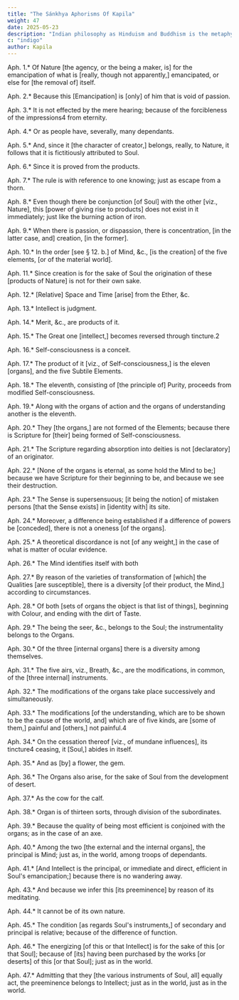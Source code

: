 ```yaml
---
title: "The Sánkhya Aphorisms Of Kapila"
weight: 47
date: 2025-05-23
description: "Indian philosophy as Hinduism and Buddhism is the metaphysical foundation of Superphysics"
c: "indigo"
author: Kapila
---
```



Aph. 1.* Of Nature [the agency, or the being a maker, is] for the emancipation of what is [really, though not apparently,] emancipated, or else for [the removal of] itself.

Aph. 2.* Because this [Emancipation] is [only] of him that is void of passion.

Aph. 3.* It is not effected by the mere hearing; because of the forcibleness of the impressions4 from eternity.

Aph. 4.* Or as people have, severally, many dependants.

Aph. 5.* And, since it [the character of creator,] belongs, really, to Nature, it follows that it is fictitiously attributed to Soul.

Aph. 6.* Since it is proved from the products.

Aph. 7.* The rule is with reference to one knowing; just as escape from a thorn.

Aph. 8.* Even though there be conjunction [of Soul] with the other [viz., Nature], this [power of giving rise to products] does not exist in it immediately; just like the burning action of iron.

Aph. 9.* When there is passion, or dispassion, there is concentration, [in the latter case, and] creation, [in the former].

Aph. 10.* In the order [see § 12. b.] of Mind, &c., [is the creation] of the five elements, [or of the material world].

Aph. 11.* Since creation is for the sake of Soul the origination of these [products of Nature] is not for their own sake.

Aph. 12.* [Relative] Space and Time [arise] from the Ether, &c.

Aph. 13.* Intellect is judgment.

Aph. 14.* Merit, &c., are products of it.

Aph. 15.* The Great one [intellect,] becomes reversed through tincture.2

Aph. 16.* Self-consciousness is a conceit.

Aph. 17.* The product of it [viz., of Self-consciousness,] is the eleven [organs], and the five Subtile Elements.

Aph. 18.* The eleventh, consisting of [the principle of] Purity, proceeds from modified Self-consciousness.

Aph. 19.* Along with the organs of action and the organs of understanding another is the eleventh.

Aph. 20.* They [the organs,] are not formed of the Elements; because there is Scripture for [their] being formed of Self-consciousness.

Aph. 21.* The Scripture regarding absorption into deities is not [declaratory] of an originator.

Aph. 22.* [None of the organs is eternal, as some hold the Mind to be;] because we have Scripture for their beginning to be, and because we see their destruction.

Aph. 23.* The Sense is supersensuous; [it being the notion] of mistaken persons [that the Sense exists] in [identity with] its site.

Aph. 24.* Moreover, a difference being established if a difference of powers be [conceded], there is not a oneness [of the organs].

Aph. 25.* A theoretical discordance is not [of any weight,] in the case of what is matter of ocular evidence.

Aph. 26.* The Mind identifies itself with both

Aph. 27.* By reason of the varieties of transformation of [which] the Qualities [are susceptible], there is a diversity [of their product, the Mind,] according to circumstances.

Aph. 28.* Of both [sets of organs the object is that list of things], beginning with Colour, and ending with the dirt of Taste.

Aph. 29.* The being the seer, &c., belongs to the Soul; the instrumentality belongs to the Organs.

Aph. 30.* Of the three [internal organs] there is a diversity among themselves.

Aph. 31.* The five airs, viz., Breath, &c., are the modifications, in common, of the [three internal] instruments.

Aph. 32.* The modifications of the organs take place successively and simultaneously.

Aph. 33.* The modifications [of the understanding, which are to be shown to be the cause of the world, and] which are of five kinds, are [some of them,] painful and [others,] not painful.4

Aph. 34.* On the cessation thereof [viz., of mundane influences], its tincture4 ceasing, it [Soul,] abides in itself.

Aph. 35.* And as [by] a flower, the gem.

Aph. 36.* The Organs also arise, for the sake of Soul from the development of desert.

Aph. 37.* As the cow for the calf.

Aph. 38.* Organ is of thirteen sorts, through division of the subordinates.

Aph. 39.* Because the quality of being most efficient is conjoined with the organs; as in the case of an axe.

Aph. 40.* Among the two [the external and the internal organs], the principal is Mind; just as, in the world, among troops of dependants.

Aph. 41.* [And Intellect is the principal, or immediate and direct, efficient in Soul's emancipation;] because there is no wandering away.

Aph. 43.* And because we infer this [its preeminence] by reason of its meditating.

Aph. 44.* It cannot be of its own nature.

Aph. 45.* The condition [as regards Soul's instruments,] of secondary and principal is relative; because of the difference of function.

Aph. 46.* The energizing [of this or that Intellect] is for the sake of this [or that Soul]; because of [its] having been purchased by the works [or deserts] of this [or that Soul]; just as in the world.

Aph. 47.* Admitting that they [the various instruments of Soul, all] equally act, the preeminence belongs to Intellect; just as in the world, just as in the world.


